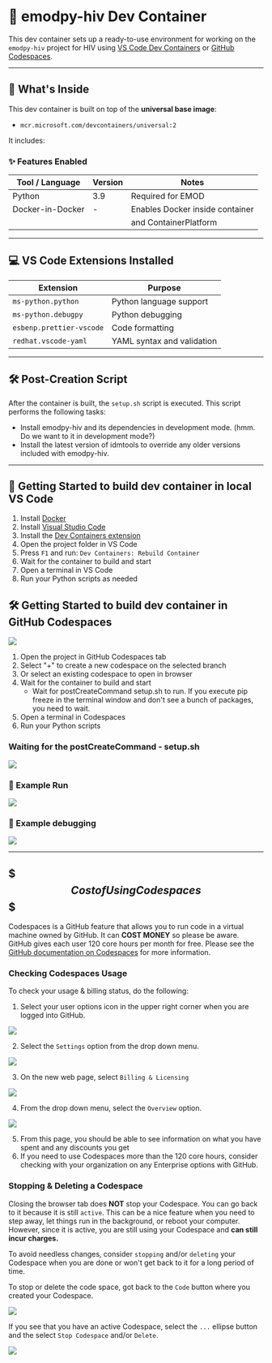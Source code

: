 # 🧪 emodpy-hiv Dev Container

This dev container sets up a ready-to-use environment for working on the `emodpy-hiv` project for HIV using
[VS Code Dev Containers](https://code.visualstudio.com/docs/devcontainers/containers) or
[GitHub Codespaces](https://docs.github.com/en/codespaces/overview).

---

## 🐳 What's Inside

This dev container is built on top of the **universal base image**:

- `mcr.microsoft.com/devcontainers/universal:2`

It includes:

### ✨ Features Enabled

| Tool / Language  | Version       | Notes                            |
|------------------|---------------|----------------------------------|
| Python           | 3.9           | Required for EMOD                |
| Docker-in-Docker | -             | Enables Docker inside container  |
|                  |               | and ContainerPlatform            |

---

## 💻 VS Code Extensions Installed

| Extension                  | Purpose                       |
|----------------------------|-------------------------------|
| `ms-python.python`         | Python language support       |
| `ms-python.debugpy`        | Python debugging              |
| `esbenp.prettier-vscode`   | Code formatting               |
| `redhat.vscode-yaml`       | YAML syntax and validation    |

---

## 🛠️ Post-Creation Script

After the container is built, the `setup.sh` script is executed. This script performs the following tasks:
 - Install emodpy-hiv and its dependencies in development mode.  (hmm.  Do we want to it in development mode?)
 - Install the latest version of idmtools to override any older versions included with emodpy-hiv.

---

## 🚀 Getting Started to build dev container in local VS Code

1. Install [Docker](https://www.docker.com/products/docker-desktop)
2. Install [Visual Studio Code](https://code.visualstudio.com/)
3. Install the [Dev Containers extension](https://marketplace.visualstudio.com/items?itemName=ms-vscode-remote.remote-containers)
4. Open the project folder in VS Code
5. Press `F1` and run: `Dev Containers: Rebuild Container`
6. Wait for the container to build and start
7. Open a terminal in VS Code
8. Run your Python scripts as needed

## 🛠️ Getting Started to build dev container in GitHub Codespaces
![](assets/codespace.PNG)
1. Open the project in GitHub Codespaces tab
2. Select "+" to create a new codespace on the selected branch
3. Or select an existing codespace to open in browser
4. Wait for the container to build and start
    - Wait for postCreateCommand setup.sh to run.  If you execute pip freeze in the terminal window and don't see a bunch of packages, you need to wait.
5. Open a terminal in Codespaces
6. Run your Python scripts

### Waiting for the postCreateCommand - setup.sh
![](assets/running_postCreateCommand_setup_sh.png)

### 🧪 Example Run 
![](assets/example_run.PNG)

### 🧪 Example debugging
![](assets/example_debug.PNG)

---

## $$$ Cost of Using Codespaces $$$
Codespaces is a GitHub feature that allows you to run code in a virtual machine owned by GitHub.  It can **COST MONEY** so please be aware.
GitHub gives each user 120 core hours per month for free.  Please see the
[GitHub documentation on Codespaces](https://docs.github.com/en/billing/managing-billing-for-your-products/managing-billing-for-github-codespaces/about-billing-for-github-codespaces)
for more information.

### Checking Codespaces Usage
To check your usage & billing status, do the following:

1. Select your user options icon in the upper right corner when you are logged into GitHub.

![](assets/select_user_options.png)

2. Select the `Settings` option from the drop down menu.

![](assets/select_settings.png)

3. On the new web page, select `Billing & Licensing`

![](assets/select_billing_and_licensing.png)

4. From the drop down menu, select the `Overview` option.

![](assets/select_overview_and_see_usage.png)

5. From this page, you should be able to see information on what you have spent and any discounts you get
6. If you need to use Codespaces more than the 120 core hours, consider checking with your organization on any Enterprise options with GitHub.

### Stopping & Deleting a Codespace
Closing the browser tab does **NOT** stop your Codespace.  You can go back to it because it is still `active`.
This can be a nice feature when you need to step away, let things run in the background, or reboot your computer.
However, since it is active, you are still using your Codespace and **can still incur charges.**

To avoid needless changes, consider `stopping` and/or `deleting` your Codespace when you are done or won't get back to it
for a long period of time.

To stop or delete the code space, got back to the `Code` button where you created your Codespace.

![](assets/codespace_active.png)

If you see that you have an active Codespace, select the `...` ellipse button and the select `Stop Codespace` and/or `Delete`.

![](assets/codespace_stop_delete.png)